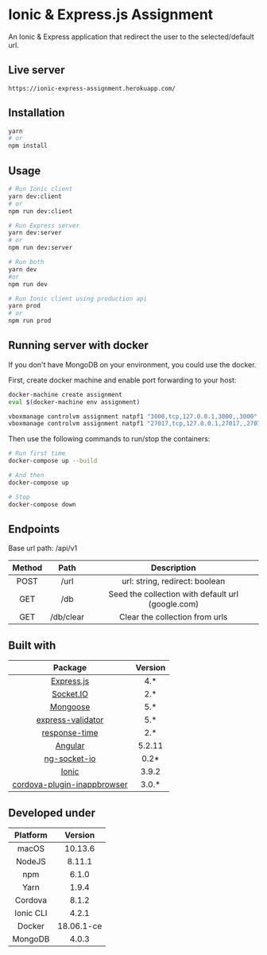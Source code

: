 # Ionic & Express.js Assignment

An Ionic & Express application that redirect the user to the selected/default url.

## Live server

```
https://ionic-express-assignment.herokuapp.com/
```

## Installation

```sh
yarn
# or
npm install
```

## Usage

```sh
# Run Ionic client
yarn dev:client
# or
npm run dev:client

# Run Express server
yarn dev:server
# or
npm run dev:server

# Run both
yarn dev
#or
npm run dev

# Run Ionic client using production api
yarn prod
# or
npm run prod
```

## Running server with docker

If you don't have MongoDB on your environment, you could use the docker.

First, create docker machine and enable port forwarding to your host:

```bash
docker-machine create assignment
eval $(docker-machine env assignment)

vboxmanage controlvm assignment natpf1 "3000,tcp,127.0.0.1,3000,,3000"
vboxmanage controlvm assignment natpf1 "27017,tcp,127.0.0.1,27017,,27017"
```

Then use the following commands to run/stop the containers:

```bash
# Run first time
docker-compose up --build

# And then
docker-compose up

# Stop
docker-compose down
```

## Endpoints

Base url path: /api/v1

| Method |   Path    |                    Description                    |
| :----: | :-------: | :-----------------------------------------------: |
|  POST  |   /url    |          url: string, redirect: boolean           |
|  GET   |    /db    | Seed the collection with default url (google.com) |
|  GET   | /db/clear |          Clear the collection from urls           |

## Built with

|                                       Package                                        | Version |
| :----------------------------------------------------------------------------------: | :-----: |
|                  [Express.js](https://github.com/expressjs/express)                  |  4.\*   |
|                  [Socket.IO](https://github.com/socketio/socket.io)                  |  2.\*   |
|                  [Mongoose](https://github.com/Automattic/mongoose)                  |  5.\*   |
|     [express-validator](https://github.com/express-validator/express-validator)      |  5.\*   |
|             [response-time](https://github.com/expressjs/response-time)              |  2.\*   |
|                    [Angular](https://github.com/angular/angular)                     | 5.2.11  |
|             [ng-socket-io](https://github.com/bougarfaoui/ng-socket-io)              |  0.2\*  |
|                     [Ionic](https://github.com/ionic-team/ionic)                     |  3.9.2  |
| [cordova-plugin-inappbrowser](https://github.com/apache/cordova-plugin-inappbrowser) | 3.0.\*  |

## Developed under

| Platform  |  Version   |
| :-------: | :--------: |
|   macOS   |  10.13.6   |
|  NodeJS   |   8.11.1   |
|    npm    |   6.1.0    |
|   Yarn    |   1.9.4    |
|  Cordova  |   8.1.2    |
| Ionic CLI |   4.2.1    |
|  Docker   | 18.06.1-ce |
|  MongoDB  |   4.0.3    |

